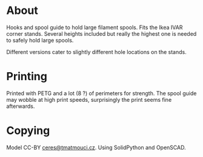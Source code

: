 # About

Hooks and spool guide to hold large filament spools.
Fits the Ikea IVAR corner stands. Several heights
included but really the highest one is needed
to safely hold large spools.

Different versions cater to slightly different hole locations on the stands.

# Printing

Printed with PETG and a lot (8 ?) of perimeters for strength.
The spool guide may wobble at high print speeds,
surprisingly the print seems fine afterwards.

# Copying

Model CC-BY ceres@tmatmouci.cz.
Using SolidPython and OpenSCAD.

